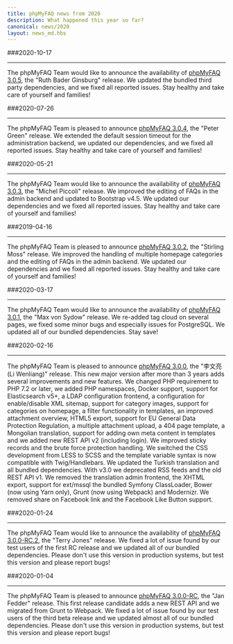```yaml
---
title: phpMyFAQ news from 2020
description: What happened this year so far?
canonical: news/2020
layout: news_md.hbs
---
```


###2020-10-17
* * *
The phpMyFAQ Team would like to announce the availability of [phpMyFAQ 3.0.5](/download), the "Ruth Bader Ginsburg" 
release. We updated the bundled third party dependencies, and we fixed all reported issues. Stay healthy and take care 
of yourself and families!

###2020-07-26
* * *
The phpMyFAQ Team is pleased to announce [phpMyFAQ 3.0.4](/download), the "Peter Green" release. We extended the default
session timeout for the administration backend, we updated our dependencies, and we fixed all reported issues. Stay 
healthy and take care of yourself and families!

###2020-05-21
* * *
The phpMyFAQ Team would like to announce the availability of [phpMyFAQ 3.0.3](/download), the "Michel Piccoli" release.
We improved the editing of FAQs in the admin backend and updated to Bootstrap v4.5. We updated our dependencies and
we fixed all reported issues. Stay healthy and take care of yourself and families!

###2019-04-16
* * *
The phpMyFAQ Team is pleased to announce [phpMyFAQ 3.0.2](/download), the "Stirling Moss" release. We improved the
handling of multiple homepage categories and the editing of FAQs in the admin backend. We updated our dependencies and
we fixed all reported issues. Stay healthy and take care of yourself and families!

###2020-03-17
* * *
The phpMyFAQ Team would like to announce the availability of [phpMyFAQ 3.0.1](/download), the "Max von Sydow" release. 
We re-added tag cloud on several pages, we fixed some minor bugs and especially issues for PostgreSQL. We updated all of 
our bundled dependencies. Stay save!

###2020-02-16
* * *
The phpMyFAQ Team is pleased to announce [phpMyFAQ 3.0.0](/download), the "李文亮 (Li Wenliang)" release. This new major 
version after more than 3 years adds several improvements and new features. We changed PHP requirement to PHP 7.2 or
later, we added PHP namespaces, Docker support, support for Elasticsearch v5+, a LDAP configuration frontend, a 
configuration for enable/disable XML sitemap, support for category images, support for categories on homepage, a filter 
functionality in templates, an improved attachment overview, HTML5 export, support for EU General Data Protection 
Regulation, a multiple attachment upload, a 404 page template, a Mongolian translation, support for adding own meta 
content in templates and we added new REST API v2 (including login). We improved sticky records and the brute force 
protection handling. We switched the CSS development from LESS to SCSS and the template variable syntax is now 
compatible with Twig/Handlebars. We updated the Turkish translation and all bundled dependencies. With v3.0 we 
deprecated RSS feeds and the old REST API v1. We removed the translation admin frontend, the XHTML export, support for 
ext/mssql the bundled Symfony ClassLoader, Bower (now using Yarn only), Grunt (now using Webpack) and Modernizr. We
removed share on Facebook link and the Facebook Like Button support.

###2020-01-24
* * *
The phpMyFAQ Team would like to announce the availability of [phpMyFAQ 3.0.0-RC.2](/download), the "Terry Jones" release.
We fixed a lot of issue found by our test users of the first RC release and we updated all of our bundled
dependencies. Please don't use this version in production systems, but test this version and please report bugs!

###2020-01-04
* * *
The phpMyFAQ Team is pleased to announce [phpMyFAQ 3.0.0-RC](/download), the "Jan Fedder" release. This first release 
candidate adds a new REST API and we migrated from Grunt to Webpack. We fixed a lot of issue found by our test users of
the third beta release and we updated almost all of our bundled dependencies. Please don't use this version in production
systems, but test this version and please report bugs!